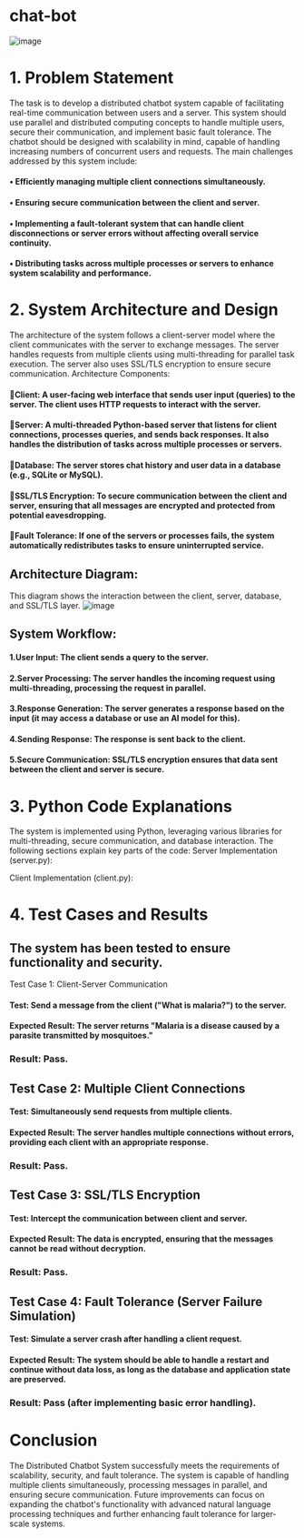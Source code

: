 # chat-bot
![image](https://github.com/user-attachments/assets/524c5d16-3ce0-499f-9310-07aa4dd26c28)

# 1. Problem Statement
The task is to develop a distributed chatbot system capable of facilitating real-time communication between users and a server. This system should use parallel and distributed computing concepts to handle multiple users, secure their communication, and implement basic fault tolerance. The chatbot should be designed with scalability in mind, capable of handling increasing numbers of concurrent users and requests.
The main challenges addressed by this system include:
####  •	Efficiently managing multiple client connections simultaneously.
####  •	Ensuring secure communication between the client and server.
####  •	Implementing a fault-tolerant system that can handle client disconnections or server errors without affecting overall service continuity.
####  •	Distributing tasks across multiple processes or servers to enhance system scalability and performance.

# 2. System Architecture and Design
The architecture of the system follows a client-server model where the client communicates with the server to exchange messages. The server handles requests from multiple clients using multi-threading for parallel task execution. The server also uses SSL/TLS encryption to ensure secure communication.
Architecture Components:
#### Client: A user-facing web interface that sends user input (queries) to the server. The client uses HTTP requests to interact with the server.
#### Server: A multi-threaded Python-based server that listens for client connections, processes queries, and sends back responses. It also handles the distribution of tasks across multiple processes or servers.
#### Database: The server stores chat history and user data in a database (e.g., SQLite or MySQL).
#### SSL/TLS Encryption: To secure communication between the client and server, ensuring that all messages are encrypted and protected from potential eavesdropping.
#### Fault Tolerance: If one of the servers or processes fails, the system automatically redistributes tasks to ensure uninterrupted service.
## Architecture Diagram:
This diagram shows the interaction between the client, server, database, and SSL/TLS layer.
![image](https://github.com/user-attachments/assets/8b409c43-0ef6-4ee4-a836-371516d829f8)


## System Workflow:
#### 1.User Input: The client sends a query to the server.
#### 2.Server Processing: The server handles the incoming request using multi-threading, processing the request in parallel.
#### 3.Response Generation: The server generates a response based on the input (it may access a database or use an AI model for this).
#### 4.Sending Response: The response is sent back to the client.
#### 5.Secure Communication: SSL/TLS encryption ensures that data sent between the client and server is secure.

# 3. Python Code Explanations
The system is implemented using Python, leveraging various libraries for multi-threading, secure communication, and database interaction. The following sections explain key parts of the code:
Server Implementation (server.py):

Client Implementation (client.py):
# 4. Test Cases and Results
## The system has been tested to ensure functionality and security.
Test Case 1: Client-Server Communication
#### Test: Send a message from the client ("What is malaria?") to the server.
#### Expected Result: The server returns "Malaria is a disease caused by a parasite transmitted by mosquitoes."
### Result: Pass.
## Test Case 2: Multiple Client Connections
#### Test: Simultaneously send requests from multiple clients.
#### Expected Result: The server handles multiple connections without errors, providing each client with an appropriate response.
### Result: Pass.
## Test Case 3: SSL/TLS Encryption
#### Test: Intercept the communication between client and server.
#### Expected Result: The data is encrypted, ensuring that the messages cannot be read without decryption.
###  Result: Pass.
## Test Case 4: Fault Tolerance (Server Failure Simulation)
#### Test: Simulate a server crash after handling a client request.
#### Expected Result: The system should be able to handle a restart and continue without data loss, as long as the database and application state are preserved.
### Result: Pass (after implementing basic error handling).

# Conclusion
The Distributed Chatbot System successfully meets the requirements of scalability, security, and fault tolerance. The system is capable of handling multiple clients simultaneously, processing messages in parallel, and ensuring secure communication. Future improvements can focus on expanding the chatbot's functionality with advanced natural language processing techniques and further enhancing fault tolerance for larger-scale systems.




